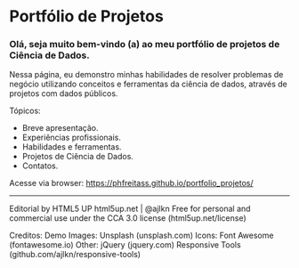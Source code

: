 # Portfólio de Projetos

### Olá, seja muito bem-vindo (a) ao meu portfólio de projetos de Ciência de Dados.

Nessa página, eu demonstro minhas habilidades de resolver problemas de negócio utilizando conceitos e ferramentas da ciência de dados, através de projetos com dados públicos.

Tópicos:
- Breve apresentação.
- Experiências profissionais.
- Habilidades e ferramentas.
- Projetos de Ciência de Dados.
- Contatos.

Acesse via browser: <https://phfreitass.github.io/portfolio_projetos/>

----------------------------
Editorial by HTML5 UP
html5up.net | @ajlkn
Free for personal and commercial use under the CCA 3.0 license (html5up.net/license)

Creditos:
Demo Images:
	Unsplash (unsplash.com)
Icons:
	Font Awesome (fontawesome.io)
Other:
	jQuery (jquery.com)
	Responsive Tools (github.com/ajlkn/responsive-tools)

